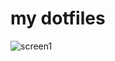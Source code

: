 # my dotfiles

![screen1](https://user-images.githubusercontent.com/13254917/141636003-3abd15bd-539d-43a1-9d8c-a372134fb0a2.png)
